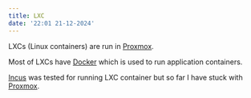 ```yaml
---
title: LXC
date: '22:01 21-12-2024'
---
```


LXCs (Linux containers) are run in [Proxmox](/proxmox).

Most of LXCs have [Docker](/docker) which is used to run application containers.

[Incus](/incus) was tested for running LXC container but so far I have stuck with [Proxmox](/proxmox).
